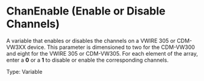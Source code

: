 # ChanEnable (Enable or Disable Channels)

A variable that enables or disables the channels on a VWIRE 305 or CDM-VW3XX device. This parameter is dimensioned to two for the CDM-VW300 and eight for the VWIRE 305 or CDM-VW305. For each element of the array, enter a **0** or a **1** to disable or enable the corresponding channels.

Type: Variable
